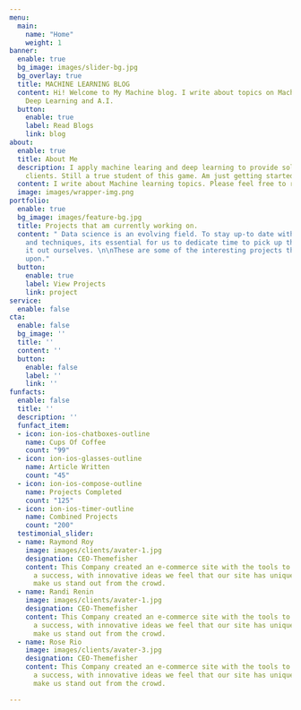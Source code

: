 ```yaml
---
menu:
  main:
    name: "Home"
    weight: 1
banner:
  enable: true
  bg_image: images/slider-bg.jpg
  bg_overlay: true
  title: MACHINE LEARNING BLOG
  content: Hi! Welcome to My Machine blog. I write about topics on Machine Learning,
    Deep Learning and A.I.
  button:
    enable: true
    label: Read Blogs
    link: blog
about:
  enable: true
  title: About Me
  description: I apply machine learing and deep learning to provide solutions for
    clients. Still a true student of this game. Am just getting started...
  content: I write about Machine learning topics. Please feel free to read some articles
  image: images/wrapper-img.png
portfolio:
  enable: true
  bg_image: images/feature-bg.jpg
  title: Projects that am currently working on.
  content: " Data science is an evolving field. To stay up-to date with the technology
    and techniques, its essential for us to dedicate time to pick up things and test
    it out ourselves. \n\nThese are some of the interesting projects that i have worked
    upon."
  button:
    enable: true
    label: View Projects
    link: project
service:
  enable: false
cta:
  enable: false
  bg_image: ''
  title: ''
  content: ''
  button:
    enable: false
    label: ''
    link: ''
funfacts:
  enable: false
  title: ''
  description: ''
  funfact_item:
  - icon: ion-ios-chatboxes-outline
    name: Cups Of Coffee
    count: "99"
  - icon: ion-ios-glasses-outline
    name: Article Written
    count: "45"
  - icon: ion-ios-compose-outline
    name: Projects Completed
    count: "125"
  - icon: ion-ios-timer-outline
    name: Combined Projects
    count: "200"
  testimonial_slider:
  - name: Raymond Roy
    image: images/clients/avater-1.jpg
    designation: CEO-Themefisher
    content: This Company created an e-commerce site with the tools to make our business
      a success, with innovative ideas we feel that our site has unique elements that
      make us stand out from the crowd.
  - name: Randi Renin
    image: images/clients/avater-1.jpg
    designation: CEO-Themefisher
    content: This Company created an e-commerce site with the tools to make our business
      a success, with innovative ideas we feel that our site has unique elements that
      make us stand out from the crowd.
  - name: Rose Rio
    image: images/clients/avater-3.jpg
    designation: CEO-Themefisher
    content: This Company created an e-commerce site with the tools to make our business
      a success, with innovative ideas we feel that our site has unique elements that
      make us stand out from the crowd.

---
```

